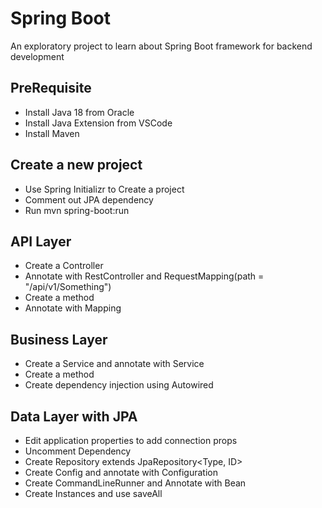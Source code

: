 # Spring Boot

An exploratory project to learn about Spring Boot framework for backend development

## PreRequisite

- Install Java 18 from Oracle
- Install Java Extension from VSCode
- Install Maven

## Create a new project

- Use Spring Initializr to Create a project
- Comment out JPA dependency
- Run mvn spring-boot:run

## API Layer

- Create a Controller
- Annotate with RestController and RequestMapping(path = "/api/v1/Something")
- Create a method
- Annotate with Mapping

## Business Layer

- Create a Service and annotate with Service
- Create a method
- Create dependency injection using Autowired

## Data Layer with JPA

- Edit application properties to add connection props
- Uncomment Dependency
- Create Repository extends JpaRepository<Type, ID>
- Create Config and annotate with Configuration
- Create CommandLineRunner and Annotate with Bean
- Create Instances and use saveAll
